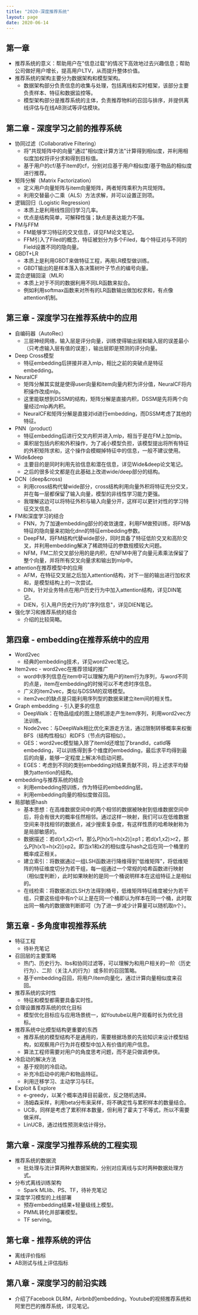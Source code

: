 ```yaml
---
title: "2020-深度推荐系统"
layout: page
date: 2020-06-14
---
```


## 第一章 

- 推荐系统的意义：帮助用户在"信息过载"的情况下高效地过去兴趣信息；帮助公司做好用户增长，提高用户LTV，从而提升整体价值。
- 推荐系统的架构主要分为数据架构和模型架构。
    - 数据架构部分负责信息的收集与处理，包括离线和实时框架，该部分主要负责样本、特征和数据监控等。
    - 模型架构部分是推荐系统的主体，负责推荐物料的召回与排序，并提供离线评估与在线AB测试等评估模块。

## 第二章 - 深度学习之前的推荐系统

- 协同过滤（Collaborative Filtering）
    - 将"共现矩阵中的向量"通过"相似度计算方法"计算得到相似度，并利用相似度加权将评分求和得到目标值。
    - 基于用户的cf/基于item的cf，分别对应基于用户相似度/基于物品的相似度进行推荐。
- 矩阵分解（Matrix Factorization）
    - 定义用户向量矩阵与item向量矩阵，两者矩阵乘积为共现矩阵。
    - 利用交替最小二乘（ALS）方法求解，并可以设置正则项。
- 逻辑回归（Logistic Regression)
    - 本质上是利用线性回归学习几率。
    - 优点是结构简单，可解释性强；缺点是表达能力不强。
- FM与FFM
    - FM能够学习特征的交叉信息，详见FM论文笔记。
    - FFM引入了Filed的概念，特征被划分为多个Filed，每个特征对与不同的Field设置不同的隐向量。
- GBDT+LR
    - 本质上是利用GBDT来做特征工程，再用LR模型做训练。
    - GBDT输出的是样本落入各决策树叶子节点的编号向量。
- 混合逻辑回滚（MLR）
    - 本质上对于不同的数据利用不同LR函数来拟合。
    - 例如利用softmax函数来对所有的LR函数输出做加权求和，有点像attention机制。
 
## 第三章 - 深度学习在推荐系统中的应用

- 自编码器（AutoRec）
    - 三层神经网络，输入层是评分向量，训练使得输出层和输入层的误差最小（只考虑输入层有值的误差），输出层即是预测的评分向量。
- Deep Cross模型
    - 特征embedding后拼接并进入mlp，相比之前的突破点是特征embedding。
- NeuralCF
    - 矩阵分解其实就是使得user向量和item向量内积为评分值，NeuralCF将内积操作改成mlp。
    - 这里能联想到DSSM的结构，矩阵分解是直接内积，DSSM是先将两个向量经过mlp再内积。
    - NeuralCF和矩阵分解是直接对id进行embedding，而DSSM考虑了其他的特征。
- PNN（product）
    - 特征embedding后进行交叉内积并进入mlp，相当于是在FM上加mlp。
    - 乘积层包括内积和外积操作，为了减小模型负担，该模型提出将所有特征的外积矩阵求和，这个操作会模糊掉特征中的信息，一般不建议使用。
- Wide&deep
    - 主要目的是同时利用先验信息和潜在信息，详见Wide&deep论文笔记。
    - 之后的很多论文都是在此基础上改进wide/deep部分的结构。
- DCN（deep&cross)
    - 利用cross结构代替wide部分，cross结构利用向量外积将特征充分交叉，并在每一层都保留了输入向量，模型的非线性学习能力更强。
    - 我理解这边可以将特征外积与输入向量分开，这样可以更针对性的学习特征交叉信息。
- FM和深度学习的结合
    - FNN，为了加速embedding部分的收敛速度，利用FM做预训练，将FM各特征的隐向量来初始化dnn的特征embedding参数。
    - DeepFM，将FM结构代替wide部分，同时具备了特征低阶交叉和高阶交叉，并利用embedding解决了稀疏特征的参数规模较大问题。
    - NFM，FM二阶交叉部分用的是内积，在NFM中用了向量元素乘法保留了整个向量，并将所有交叉向量求和输出到mlp中。
- attention在推荐模型中的应用
    - AFM，在特征交叉层之后加入attention结构，对下一层的输出进行加权求和，是模型结构上的一次尝试。
    - DIN，针对业务特点在用户历史行为中加入attention结构，详见DIN笔记。
    - DIEN，引入用户历史行为的"序列信息"，详见DIEN笔记。
- 强化学习和推荐系统的结合
    - 介绍的比较简略。
    
## 第四章 - embedding在推荐系统中的应用

- Word2vec
    - 经典的embedding技术，详见word2vec笔记。
- Item2vec - word2vec在推荐领域的推广
    - word中序列信息在item中可以理解为用户的item行为序列，与word不同的点是，item在embedding的时候可以不考虑时序信息。
    - 广义的item2vec，类似与DSSM的双塔模型。
    - item2vec的缺点是只能利用序列型的数据来建立item间的相关性。
- Graph embedding - 引入更多的信息
    - DeepWalk：在物品组成的图上随机游走产生item序列，利用word2vec方法训练。
    - Node2vec：与DeepWalk相比优化来游走方法，通过限制转移概率来权衡BFS（结构性相似）和DFS（节点内容相似）。
    - GES：word2vec模型输入除了itemId还增加了brandId，catId等embedding，可以训练得到多个维度的embedding，最后求平均得到最后的向量，能够一定程度上解决冷启动问题。
    - EGES：考虑到不同的类别embedding对结果贡献不同，将上述求平均替换为attention的结构。
- embedding与推荐系统的结合
    - 利用embedding预训练，作为特征的embedding层。
    - 利用embedding向量的相似度做召回。
- 局部敏感hash
    - 基本思想：在高维数据空间中的两个相邻的数据被映射到低维数据空间中后，将会有很大的概率任然相邻。通过这样一映射，我们可以在低维数据空间来寻找相邻的数据点，减少搜索复杂度，有这样性质的哈希映射称为是局部敏感的。
    - 数据描述：若d(x1,x2)<r1，那么P[h(x1)=h(x2)]≥p1；若d(x1,x2)>r2，那么P[h(x1)=h(x2)]≤p2。即当x1和x2的相似度与hash之后在同一个桶里的概率成正相关。
    - 建立索引：将数据通过一组LSH函数进行降维得到"低维矩阵"，将低维矩阵的特征维度切分为若干组，每一组通过一个常规的哈希函数进行映射（相似度判断），此时如果映射的是同一个桶说明样本在这组特征上是相似的。
    - 在线检索：将数据进过LSH方法得到桶号，低维矩阵特征维度被分为若干组，只要这些组中有n个以上是在同一个桶即认为样本在同一个桶，此时取出同一桶内的数据做判断即可（为了进一步减少计算量可以随机取n个）。
    
## 第五章 - 多角度审视推荐系统

- 特征工程
    - 待补充笔记
- 召回层的主要策略
    - 热门、历史行为、lbs和协同过滤等，可以理解为和用户相关的一阶（历史行为）、二阶（关注人的行为）或多阶的召回策略。
    - 基于embedding召回，将用户/item向量化，通过计算向量相似度来召回。
- 推荐系统的实时性
    - 特征和模型都需要具备实时性。
- 合理设置推荐系统的优化目标
    - 模型优化目标应与应用场景统一，如Youtube以用户观看时长为优化目标。
- 推荐系统中比模型结构更重要的东西
    - 推荐系统的模型结构不是通用的，需要根据场景的先验知识来设计模型结构，如观察用户行为并在模型中加入有价值的用户信息。
    - 算法工程师需要对用户的角度思考问题，而不是只做调参侠。
- 冷启动的解决方法
    - 基于规则的冷启动。
    - 补充冷启动中的用户和物品特征。
    - 利用迁移学习、主动学习与EE。
- Exploit & Explore
    - e-greedy，以某个概率选择目前最优，反之随机选择。
    - 汤姆森采样，利用beta分布来采样，将不确定性与累积样本的数量结合。
    - UCB，同样是考虑了累积样本数量，但利用了霍夫丁不等式，所以不需要做采样。
    - LinUCB，通过线性预测来估计得分。
    
    
## 第六章 - 深度学习推荐系统的工程实现

- 推荐系统的数据流
    - 批处理与流计算两种大数据架构，分别对应离线与实时两种数据处理方式。
- 分布式离线训练架构
    - Spark MLlib、PS、TF，待补充笔记
- 深度学习模型的上线部署
    - 预存embedding结果+轻量级线上模型。
    - PMML转化并部署模型。
    - TF serving。
    
## 第七章 - 推荐系统的评估

- 离线评价指标
- AB测试与线上评估指标

## 第八章 - 深度学习的前沿实践

- 介绍了Facebook DLRM，Airbnb的embedding，Youtube的视频推荐系统和阿里巴巴的推荐系统，详见笔记。